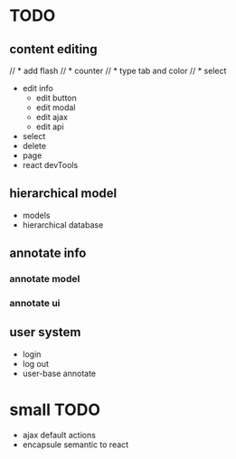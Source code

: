 # TODO

## content editing
// *   add flash
// *   counter
// *   type tab and color
// *   select
*   edit info
    *   edit button
    *   edit modal
    *   edit ajax
    *   edit api
*   select
*   delete
*   page
*   react devTools

## hierarchical model
*   models
*   hierarchical database

## annotate info
### annotate model
### annotate ui

## user system
*   login
*   log out
*   user-base annotate

# small TODO
*   ajax default actions
*   encapsule semantic to react
